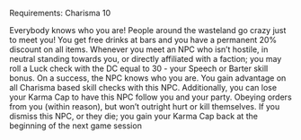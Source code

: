 Requirements: Charisma 10

Everybody knows who you are! People around the wasteland go crazy just to meet you! You get free drinks at bars and you have a permanent 20% discount on all items. Whenever you meet an NPC who isn’t hostile, in neutral standing towards you, or directly affiliated with a faction; you may roll a Luck check with the DC equal to 30 - your Speech or Barter skill bonus. On a success, the NPC knows who you are. You gain advantage on all Charisma based skill checks with this NPC. Additionally, you can lose your Karma Cap to have this NPC follow you and your party. Obeying orders from you (within reason), but won’t outright hurt or kill themselves. If you dismiss this NPC, or they die; you gain your Karma Cap back at the beginning of the next game session